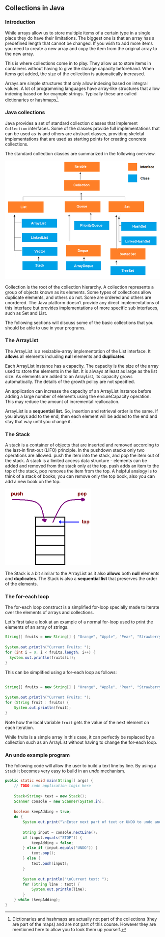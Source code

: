 ## Collections in Java

<!-- toc -->

### Introduction

While arrays allow us to store multiple items of a certain type in a single
place they do have their limitations. The biggest one is that an array has a
predefined length that cannot be changed. If you wish to add more items you need to
create a new array and copy the item from the original array to the new array.

This is where collections come in to play. They allow us to store items in containers
without having to give the storage capacity beforehand. When items get added, the size
of the collection is automatically increased.

Arrays are simple structures that only allow indexing based on integral values.
A lot of programming languages have array-like structures that allow indexing based on for
example strings. Typically these are called dictionaries or hashmaps[^1].

[^1]: Dictionaries and hashmaps are actually not part of the collections (they are part of the maps) and are not part of this course. However they are mentioned here to allow you to look them up yourself.

### Java collections

Java provides a set of standard collection classes that implement `Collection` interfaces. Some of the classes provide full implementations that can be used as-is and others are abstract classes, providing skeletal implementations that are used as starting points for creating concrete collections.

The standard collection classes are summarized in the following overview.

![Java Collections Hierarchy[^1]](img/java_collection_hierarchy.png)

[^1]: Source: http://www.beingjavaguys.com/2013/03/java-collection-framework.html

Collection is the root of the collection hierarchy. A collection represents a group of objects known as its elements. Some types of collections allow duplicate elements, and others do not. Some are ordered and others are unordered. The Java platform doesn’t provide any direct implementations of this interface but provides implementations of more specific sub interfaces, such as Set and List.

The following sections will discuss some of the basic collections that you should be able to
use in your programs.

### The ArrayList

The ArrayList is a resizable-array implementation of the List interface. It **allows** all elements including **null** elements and **duplicates**.

Each ArrayList instance has a capacity. The capacity is the size of the array used to store the elements in the list. It is always at least as large as the list size. As elements are added to an ArrayList, its capacity grows automatically. The details of the growth policy are not specified.

An application can increase the capacity of an ArrayList instance before adding a large number of elements using the ensureCapacity operation. This may reduce the amount of incremental reallocation.

ArrayList is a **sequential list**. So, insertion and retrieval order is the same. If you always add to the end, then each element will be added to the end and stay that way until you change it.

### The Stack

A stack is a container of objects that are inserted and removed according to the last-in first-out (LIFO) principle. In the pushdown stacks only two operations are allowed: push the item into the stack, and pop the item out of the stack. A stack is a limited access data structure - elements can be added and removed from the stack only at the top. push adds an item to the top of the stack, pop removes the item from the top. A helpful analogy is to think of a stack of books; you can remove only the top book, also you can add a new book on the top.

![Stack actions[^1]](img/stack.png)

[^1]: Source: https://www.cs.cmu.edu/~adamchik/15-121/lectures/Stacks%20and%20Queues/Stacks%20and%20Queues.html

The Stack is a bit similar to the ArrayList as it also **allows** both **null** elements and **duplicates**. The Stack is also a **sequential list** that preserves the order of the elements.

### The for-each loop

The for-each loop construct is a simplified for-loop specially made to iterate over the elements of arrays and collections.

Let's first take a look at an example of a normal for-loop used to print the elements of an array of strings.

```java
String[] fruits = new String[] { "Orange", "Apple", "Pear", "Strawberry" };

System.out.println("Current Fruits: ");
for (int i = 0; i < fruits.length; i++) {
  System.out.println(fruits[i]);
}
```

This can be simplified using a for-each loop as follows:

```java

String[] fruits = new String[] { "Orange", "Apple", "Pear", "Strawberry" };

System.out.println("Current Fruits: ");
for (String fruit : fruits) {
    System.out.println(fruit);
}
```

Note how the local variable `fruit` gets the value of the next element on each iteration.

While fruits is a simple array in this case, it can perfectly be replaced by a collection such as an ArrayList without having to change the for-each loop.

### An undo example program

The following code will allow the user to build a text line by line. By using a `Stack` it becomes very easy to build in an *undo* mechanism.

```java
public static void main(String[] args) {
    // TODO code application logic here

    Stack<String> text = new Stack();
    Scanner console = new Scanner(System.in);

    boolean keepAdding = true;
    do {
        System.out.print("\nEnter next part of text or UNDO to undo and STOP to stop: ");

        String input = console.nextLine();
        if (input.equals("STOP")) {
            keepAdding = false;
        } else if (input.equals("UNDO")) {
            text.pop();
        } else {
            text.push(input);
        }

        System.out.println("\nCurrent text: ");
        for (String line : text) {
            System.out.println(line);
        }
    } while (keepAdding);
}
```
